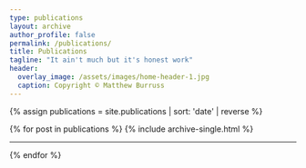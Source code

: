 ```yaml
---
type: publications
layout: archive
author_profile: false
permalink: /publications/
title: Publications
tagline: "It ain't much but it's honest work"
header:
  overlay_image: /assets/images/home-header-1.jpg
  caption: Copyright © Matthew Burruss
---
```


{% assign publications = site.publications | sort: 'date' | reverse  %}
<div>
{% for post in publications %}
  {% include archive-single.html %}
  <hr/>
{% endfor %}
</div>